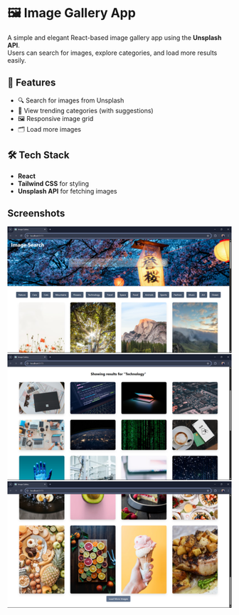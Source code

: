# 🖼️ Image Gallery App

A simple and elegant React-based image gallery app using the **Unsplash API**.  
Users can search for images, explore categories, and load more results easily.

## 🚀 Features

- 🔍 Search for images from Unsplash
- 📸 View trending categories (with suggestions)
- 🖼️ Responsive image grid
- 🗂️ Load more images


## 🛠️ Tech Stack

- **React**
- **Tailwind CSS** for styling
- **Unsplash API** for fetching images

## Screenshots
![App Screenshot](screenshots/1.png)
![App Screenshot](screenshots/2.png)
![App Screenshot](screenshots/3.png)
